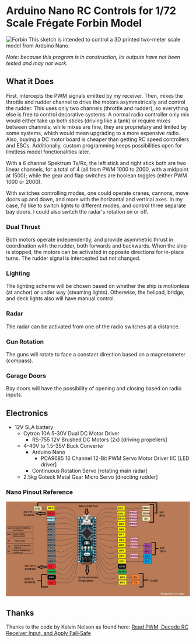 # Arduino Nano RC Controls for 1/72 Scale Frégate Forbin Model
![Forbin](https://www.corsenetinfos.corsica/photo/art/grande/8284150-12962402.jpg)
This sketch is intended to control a 3D printed two-meter scale model from Arduino Nano.

*Note: because this program is in construction, its outputs have not been tested and may not work.*

## What it Does
First, intercepts the PWM signals emitted by my receiver. Then, mixes the throttle and rudder channel to drive the motors asymmetrically and control the rudder. This uses only two channels (throttle and rudder), so everything else is free to control decorative systems. A normal radio controller only mix would either take up both sticks (driving like a tank) or require mixes between channels; while mixes are fine, they are proprietary and limited by some systems, which would mean upgrading to a more expensive radio. Also, buying a DC motor board is cheaper than getting RC speed controllers and ESCs. Additionally, custom programming keeps possibilities open for limitless model fonctionalities later.

With a 6 channel Spektrum Tx/Rx, the left stick and right stick both are two linear channels, for a total of 4 (all from PWM 1000 to 2000, with a midpoint at 1500); while the gear and flap switches are boolean toggles (either PWM 1000 or 2000).

With switches controlling modes, one could operate cranes, cannons, move doors up and down, and more with the horizontal and vertical axes. In my case, I'd like to switch lights to different modes, and control three separate bay doors. I could also switch the radar's rotation on or off.

### Dual Thrust
Both motors operate independently, and provide asymmetric thrust in coordination with the rudder, both forwards and backwards. When the ship is stopped, the motors can be activated in opposite directions for in-place turns. The rudder signal is intercepted but not changed.

### Lighting
The lighting scheme will be chosen based on whether the ship is motionless (at anchor) or under way (steaming lights). Otherwise, the helipad, bridge, and deck lights also will have manual control.

### Radar
The radar can be activated from one of the radio switches at a distance.

### Gun Rotation
The guns will rotate to face a constant direction based on a magnetometer (compass).

### Garage Doors
Bay doors will have the possibility of opening and closing based on radio inputs.

## Electronics
- 12V SLA battery
   - Cytron 10A 5-30V Dual DC Motor Driver
      - RS-755 12V Brushed DC Motors (2x) [driving propellers]
   - 4-40V to 1.5-35V Buck Converter
      - Arduino Nano
         - PCA9685 16 Channel 12-Bit PWM Servo Motor Driver IIC [LED driver]
      - Continuous Rotation Servo [rotating main radar]
   - 2.5kg Goteck Metal Gear Micro Servo [directing rudder]

### Nano Pinout Reference
![Nano Pinout](arduino-nano-pinout.jpg)

## Thanks
Thanks to the code by Kelvin Nelson as found here: [Read PWM, Decode RC Receiver Input, and Apply Fail-Safe](https://create.arduino.cc/projecthub/kelvineyeone/read-pwm-decode-rc-receiver-input-and-apply-fail-safe-6b90eb)
